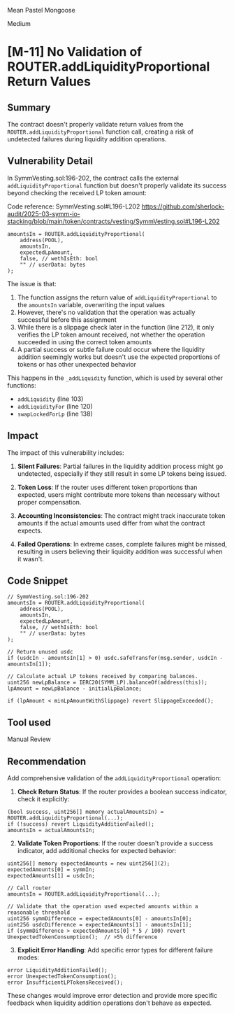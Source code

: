 Mean Pastel Mongoose

Medium

# [M-11] No Validation of ROUTER.addLiquidityProportional Return Values

## Summary

The contract doesn't properly validate return values from the `ROUTER.addLiquidityProportional` function call, creating a risk of undetected failures during liquidity addition operations.

## Vulnerability Detail

In SymmVesting.sol:196-202, the contract calls the external `addLiquidityProportional` function but doesn't properly validate its success beyond checking the received LP token amount:

Code reference: SymmVesting.sol#L196-L202 https://github.com/sherlock-audit/2025-03-symm-io-stacking/blob/main/token/contracts/vesting/SymmVesting.sol#L196-L202

```solidity
amountsIn = ROUTER.addLiquidityProportional(
    address(POOL),
    amountsIn,
    expectedLpAmount,
    false, // wethIsEth: bool
    "" // userData: bytes
);
```

The issue is that:

1. The function assigns the return value of `addLiquidityProportional` to the `amountsIn` variable, overwriting the input values
2. However, there's no validation that the operation was actually successful before this assignment
3. While there is a slippage check later in the function (line 212), it only verifies the LP token amount received, not whether the operation succeeded in using the correct token amounts
4. A partial success or subtle failure could occur where the liquidity addition seemingly works but doesn't use the expected proportions of tokens or has other unexpected behavior

This happens in the `_addLiquidity` function, which is used by several other functions:
- `addLiquidity` (line 103)
- `addLiquidityFor` (line 120)
- `swapLockedForLp` (line 138)

## Impact

The impact of this vulnerability includes:

1. **Silent Failures**: Partial failures in the liquidity addition process might go undetected, especially if they still result in some LP tokens being issued.

2. **Token Loss**: If the router uses different token proportions than expected, users might contribute more tokens than necessary without proper compensation.

3. **Accounting Inconsistencies**: The contract might track inaccurate token amounts if the actual amounts used differ from what the contract expects.

4. **Failed Operations**: In extreme cases, complete failures might be missed, resulting in users believing their liquidity addition was successful when it wasn't.

## Code Snippet

```solidity
// SymmVesting.sol:196-202
amountsIn = ROUTER.addLiquidityProportional(
    address(POOL),
    amountsIn,
    expectedLpAmount,
    false, // wethIsEth: bool
    "" // userData: bytes
);

// Return unused usdc
if (usdcIn - amountsIn[1] > 0) usdc.safeTransfer(msg.sender, usdcIn - amountsIn[1]);

// Calculate actual LP tokens received by comparing balances.
uint256 newLpBalance = IERC20(SYMM_LP).balanceOf(address(this));
lpAmount = newLpBalance - initialLpBalance;

if (lpAmount < minLpAmountWithSlippage) revert SlippageExceeded();
```

## Tool used

Manual Review

## Recommendation

Add comprehensive validation of the `addLiquidityProportional` operation:

1. **Check Return Status**: If the router provides a boolean success indicator, check it explicitly:

```solidity
(bool success, uint256[] memory actualAmountsIn) = ROUTER.addLiquidityProportional(...);
if (!success) revert LiquidityAdditionFailed();
amountsIn = actualAmountsIn;
```

2. **Validate Token Proportions**: If the router doesn't provide a success indicator, add additional checks for expected behavior:

```solidity
uint256[] memory expectedAmounts = new uint256[](2);
expectedAmounts[0] = symmIn;
expectedAmounts[1] = usdcIn;

// Call router
amountsIn = ROUTER.addLiquidityProportional(...);

// Validate that the operation used expected amounts within a reasonable threshold
uint256 symmDifference = expectedAmounts[0] - amountsIn[0];
uint256 usdcDifference = expectedAmounts[1] - amountsIn[1];
if (symmDifference > expectedAmounts[0] * 5 / 100) revert UnexpectedTokenConsumption();  // >5% difference
```

3. **Explicit Error Handling**: Add specific error types for different failure modes:

```solidity
error LiquidityAdditionFailed();
error UnexpectedTokenConsumption();
error InsufficientLPTokensReceived();
```

These changes would improve error detection and provide more specific feedback when liquidity addition operations don't behave as expected. 